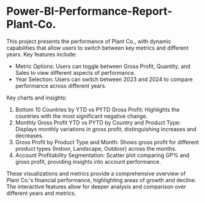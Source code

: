 # Power-BI-Performance-Report-Plant-Co.
This project presents the performance of Plant Co., with dynamic capabilities that allow users to switch between key metrics and different years. Key features include:

- Metric Options: Users can toggle between Gross Profit, Quantity, and Sales to view different aspects of performance.
- Year Selection: Users can switch between 2023 and 2024 to compare performance across different years.
	
Key charts and insights:

1. Bottom 10 Countries by YTD vs PYTD Gross Profit: Highlights the countries with the most significant negative change.
2. Monthly Gross Profit YTD vs PYTD by Country and Product Type: Displays monthly variations in gross profit, distinguishing increases and decreases.
3. Gross Profit by Product Type and Month: Shows gross profit for different product types (Indoor, Landscape, Outdoor) across the months.
4. Account Profitability Segmentation: Scatter plot comparing GP% and gross profit, providing insights into account performance.

These visualizations and metrics provide a comprehensive overview of Plant Co.'s financial performance, highlighting areas of growth and decline. The interactive features allow for deeper analysis and comparison over different years and metrics.
